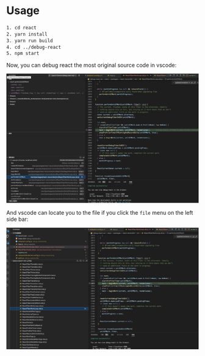 # Usage

```bash
1. cd react
2. yarn install
3. yarn run build
4. cd ../debug-react
5. npm start
```

Now, you can debug react the most original source code in vscode:

![](imgs/debug.png)

And vscode can locate you to the file if you click the `file` menu on the left side bar:

![](imgs/file.png)
